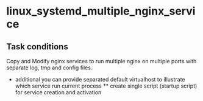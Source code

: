 # linux_systemd_multiple_nginx_service
## Task conditions
Copy and Modify nginx services to run multiple nginx on multiple ports with separate log, tmp and config files.

* additional you can provide separated default virtualhost to illustrate which service run current process
** create single script (startup script) for service creation and activation
